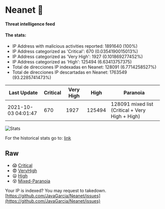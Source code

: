 # Neanet :hocho:
#### Threat intelligence feed
#### The stats:

- IP Address with malicious activities reported: 1891640 (100%)
- IP Address categorized as 'Critical':  670 (0.0354190015013%)
- IP Address categorized as 'Very High':  1927 (0.101869277452%)
- IP Address categorized as 'High':  125494 (6.63413757375)
- Total de direcciones IP indexadas en Neanet:  128091 (6.7714258527%)
- Total de direcciones IP descartadas en Neanet:  1763549 (93.2285741473%)

| Last Update | Critical | Very High | High | Paranoia |
| --- | --- | --- | --- | --- |
| 2021-10-03 04:01:47 | 670 | 1927 | 125494 | 128091 mixed list (Critical + Very High + High)|

![Stats](https://docs.google.com/spreadsheets/d/e/2PACX-1vSnaNMIXVabIpDJjufMlzH7poXnshF3mgd8Is1g9ytUEzVsP5my4Trn8f-xkoLLQ38xpL3HtmUexLo6/pubchart?oid=501124687&format=image)

For the historical stats go to: [link](/stats.csv)
## Raw
- :scream: [Critical](https://raw.githubusercontent.com/JavaGarcia/Neanet/master/blacklists/neanet_critical.txt)
- :fearful: [VeryHigh](https://raw.githubusercontent.com/JavaGarcia/Neanet/master/blacklists/neanet_veryHigh.txtt)
- :frowning: [High](https://raw.githubusercontent.com/JavaGarcia/Neanet/master/blacklists/neanet_high.txt)
- :dizzy_face: [Mixed-Paranoia](https://raw.githubusercontent.com/JavaGarcia/Neanet/master/blacklists/neanet_all.txt)


Your IP is indexed? You may request to takedown. [https://github.com/JavaGarcia/Neanet/issues](https://github.com/JavaGarcia/Neanet/issues)









































































































































































































































































































































































































































































































































































































































































































































































































































































































































































































































































































































































































































































































































































































































































































































































































































































































































































































































































































































































































































































































































































































































































































































































































































































































































































































































































































































































































































































































































































































































































































































































































































































































































































































































































































































































































































































































































































































































































































































































































































































































































































































































































































































































































































































































































































































































































































































































































































































































































































































































































































































































































































































































































































































































































































































































































































































































































































































































































































































































































































































































































































































































































































































































































































































































































































































































































































































































































































































































































































































































































































































































































































































































































































































































































































































































































































































































































































































































































































































































































































































































































































































































































































































































































































































































































































































































































































































































































































































































































































































































































































































































































































































































































































































